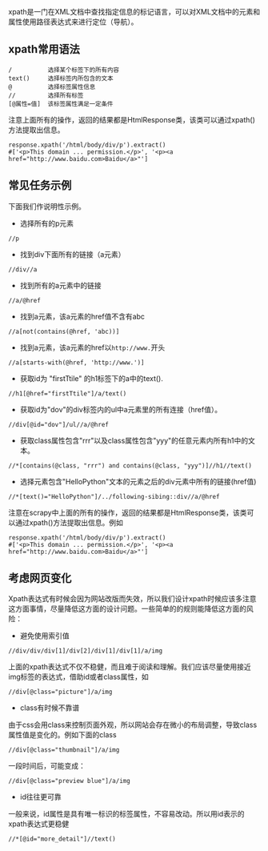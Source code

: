 xpath是一门在XML文档中查找指定信息的标记语言，可以对XML文档中的元素和属性使用路径表达式来进行定位（导航）。

## xpath常用语法

```
/          选择某个标签下的所有内容
text()     选择标签内所包含的文本
@          选择标签属性信息
//         选择所有标签
[@属性=值]  该标签属性满足一定条件
```



注意上面所有的操作，返回的结果都是HtmlResponse类，该类可以通过xpath()方法提取出信息。

```
response.xpath('/html/body/div/p').extract()
#['<p>This domain ... permission.</p>', '<p><a href="http://www.baidu.com>Baidu</a>"']
```

## 常见任务示例

下面我们作说明性示例。

- 选择所有的p元素

```
//p
```

- 找到div下面所有的链接（a元素）

```
//div//a
```

- 找到所有的a元素中的链接

```
//a/@href
```

- 找到a元素，该a元素的href值不含有abc

```
//a[not(contains(@href, 'abc))]
```

- 找到a元素，该a元素的href以``http://www.``开头

```
//a[starts-with(@href, 'http://www.')]
```

- 获取id为 "firstTtile" 的h1标签下的a中的text().

```
//h1[@href="firstTtile"]/a/text()
```

- 获取id为"dov"的div标签内的ul中a元素里的所有连接（href值）。

```
//div[@id="dov"]/ul//a/@href
```

- 获取class属性包含"rrr"以及class属性包含"yyy"的任意元素内所有h1中的文本。

```
//*[contains(@class, "rrr") and contains(@class, "yyy")]//h1//text()
```

- 选择元素包含"HelloPython"文本的元素之后的div元素中所有的链接(href值)

```
//*[text()="HelloPython"]/../following-sibing::div//a/@href
```



注意在scrapy中上面的所有的操作，返回的结果都是HtmlResponse类，该类可以通过xpath()方法提取出信息。例如

```
response.xpath('/html/body/div/p').extract()
#['<p>This domain ... permission.</p>', '<p><a href="http://www.baidu.com>Baidu</a>"']
```



## 考虑网页变化

Xpath表达式有时候会因为网站改版而失效，所以我们设计xpath时候应该多注意这方面事情，尽量降低这方面的设计问题。一些简单的的规则能降低这方面的风险：

- 避免使用索引值

```
//div/div/div[1]/div[2]/div[1]/div[1]/a/img
```

上面的xpath表达式不仅不稳健，而且难于阅读和理解。我们应该尽量使用接近img标签的表达式，借助id或者class属性，如

```
//div[@class="picture"]/a/img
```

- class有时候不靠谱

由于css会用class来控制页面外观，所以网站会存在微小的布局调整，导致class属性值是变化的。例如下面的class

```
//div[@class="thumbnail"]/a/img
```

一段时间后，可能变成：

```
//div[@class="preview blue"]/a/img
```

- id往往更可靠

一般来说，id属性是具有唯一标识的标签属性，不容易改动。所以用id表示的xpath表达式更稳健

```
//*[@id="more_detail"]//text()
```